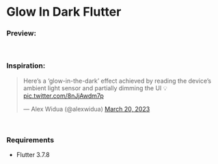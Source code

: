 # Glow In Dark Flutter

### Preview:

&nbsp;

### Inspiration:
<blockquote class="twitter-tweet"><p lang="en" dir="ltr">Here’s a ‘glow-in-the-dark’ effect achieved by reading the device’s ambient light sensor and partially dimming the UI 💡 <a href="https://t.co/8nJjAwdm7p">pic.twitter.com/8nJjAwdm7p</a></p>&mdash; Alex Widua (@alexwidua) <a href="https://twitter.com/alexwidua/status/1637872113338970112?ref_src=twsrc%5Etfw">March 20, 2023</a></blockquote> <script async src="https://platform.twitter.com/widgets.js" charset="utf-8"></script>
 

&nbsp;

### Requirements
- Flutter 3.7.8